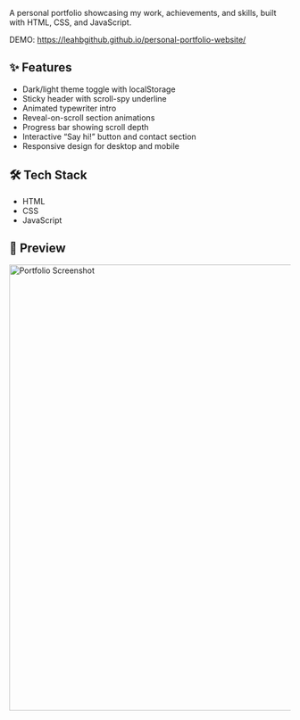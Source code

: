 A personal portfolio showcasing my work, achievements, and skills, built with HTML, CSS, and JavaScript.

DEMO: https://leahbgithub.github.io/personal-portfolio-website/

## ✨ Features
- Dark/light theme toggle with localStorage
- Sticky header with scroll-spy underline
- Animated typewriter intro
- Reveal-on-scroll section animations
- Progress bar showing scroll depth
- Interactive “Say hi!” button and contact section
- Responsive design for desktop and mobile

## 🛠 Tech Stack
- HTML  
- CSS  
- JavaScript  

## 📸 Preview

<img src="https://github.com/user-attachments/assets/e2200283-6761-4fc8-aa89-2c0fd3ffc42f" alt="Portfolio Screenshot" width="800" />

